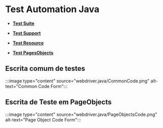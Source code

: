 # Test Automation Java

- **[Test Suite](https://github.com/vscalado/TestAutomationJava/tree/master/webdriver.java/src/test/java/webdriver/java/tests)**

- **[Test Support](https://github.com/vscalado/TestAutomationJava/tree/master/webdriver.java/src/test/java/webdriver/java/suporte)**

- **[Test Resource](https://github.com/vscalado/TestAutomationJava/tree/master/webdriver.java/src/test/java/webdriver/java/suporte)**

- **[Test PagesObjects](https://github.com/vscalado/TestAutomationJava/tree/master/webdriver.java/src/test/java/webdriver/java/pages)**

## Escrita comum de  testes

:::image type="content" source="webdriver.java/CommonCode.png" alt-text="Common Code Form":::

## Escrita de Teste em PageObjects

:::image type="content" source="webdriver.java/PageObjectsCode.png" alt-text="Page Object Code Form":::

